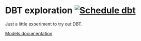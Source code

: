 # DBT exploration [![Schedule dbt](https://github.com/christophedcpm/dbt-exploration/actions/workflows/dbt.yml/badge.svg)](https://github.com/christophedcpm/dbt-exploration/actions/workflows/dbt.yml)

Just a little experiment to try out DBT.

[Models documentation](https://christophedcpm.github.io/dbt-exploration/#!/overview)